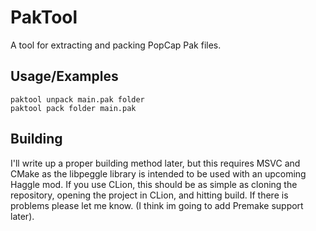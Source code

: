 
# PakTool

A tool for extracting and packing PopCap Pak files.


## Usage/Examples

```
paktool unpack main.pak folder
paktool pack folder main.pak
```


## Building

I'll write up a proper building method later, but this requires MSVC and CMake as the libpeggle library is intended to be used with an upcoming Haggle mod.
If you use CLion, this should be as simple as cloning the repository, opening the project in CLion, and hitting build.
If there is problems please let me know. (I think im going to add Premake support later).